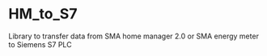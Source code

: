 # HM_to_S7
Library to transfer data from SMA home manager 2.0 or SMA energy meter to Siemens S7 PLC
